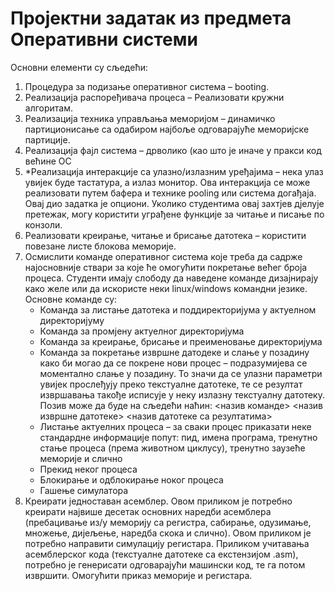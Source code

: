 # Пројектни задатак из предмета Оперативни системи

Основни елементи су сљедећи:
<ol>
    <li>Процедура за подизање оперативног система – booting.</li>
  <li>Реализација распоређивача процеса – Реализовати кружни алгоритам.</li>
  <li>Реализација техника управљања меморијом – динамичко партиционисање са одабиром најбоље одговарајуће меморијске партиције.</li>
  <li>Реализација фајл система – дрволико (као што је иначе у пракси код већине ОС</li>
  <li>*Реализација интеракције са улазно/излазним уређајима – нека улаз увијек буде тастатура, а излаз монитор. Ова интеракција се може реализовати путем бафера и технике pooling или система догађаја. Овај дио задатка је опциони. Уколико студентима овај захтјев дјелује претежак, могу користити уграђене функције за читање и писање по конзоли.</li>
  <li>Реализовати креирање, читање и брисање датотека – користити повезане листе блокова меморије.</li>
  <li>Осмислити команде оперативног система које треба да садрже најосновније ствари за које ће омогућити покретање већег броја процеса. Студенти имају слободу да наведене команде дизајнирају како желе или да искористе неки linux/windows командни језике. Основне команде су:
<ul>
  <li>Команда за листање датотека и поддиректоријума у актуелном директоријуму</li>
    <li>Команда за промјену актуелног директоријума</li>
  <li>Команда за креирање, брисање и преименовање директоријума</li>
  <li>Команда за покретање извршне датодеке и слање у позадину како би могао да се покрене нови процес – подразумијева се моментално слање у позадину. То значи да се улазни параметри увијек прослеђују преко текстуалне датотеке, те се резултат извршавања такође исписује у неку излазну текстуалну датотеку. Позив може да буде на сљедећи наћин:
<назив команде> <назив извршне датотеке> <назив датотеке са резултатима></li>
  <li>Листање актуелних процеса – за сваки процес приказати неке стандардне информације попут: пид, имена програма, тренутно стање процеса (према животном циклусу), тренутно заузеће меморије и слично</li>
  <li>Прекид неког процеса</li>
  <li>Блокирање и одблокирање ноког процеса</li>
  <li>Гашење симулатора</li>
    </ul></li>
  <li>Креирати једноставан асемблер. Овом приликом је потребно креирати највише десетак основних наредби асемблера (пребацивање из/у меморију са регистра, сабирање, одузимање, множење, дијељење, наредба скока и слично). Овом приликом је потребно направити симулацију регистара. Приликом учитавања асемблерског кода (текстуалне датотеке са екстензијом .asm), потребно је генерисати одговарајући машински код, те га потом извршити. Омогућити приказ меморије и регистара.</li>
  </ol>
